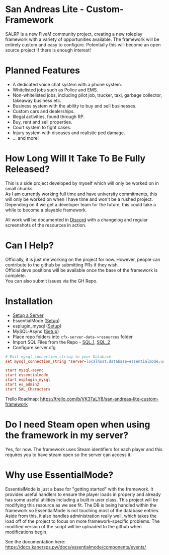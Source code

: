 # San Andreas Lite - Custom-Framework

SALRP is a new FiveM community project, creating a new roleplay framework with a variety of opportunities available. The framework will be entirely custom and easy to configure. Potentially this will become an open source project if there is enough interest!

# Planned Features

- A dedicated voice chat system with a phone system.
- Whitelisted jobs such as Police and EMS.
- Non-whitelisted jobs, including pilot job, trucker, taxi, garbage collector, takeaway business etc.
- Business system with the ability to buy and sell businesses.
- Custom cars and dealerships.
- Illegal activities, found through RP.
- Buy, rent and sell properties.
- Court system to fight cases.
- Injury system with diseases and realistic ped damage.
- ... and more!

# How Long Will It Take To Be Fully Released?

This is a side project developed by myself which will only be worked on in small chunks.  
As I am currently working full time and have university commitments, this will only be worked on when I have time and won't be a rushed project.  
Depending on if we get a developer team for the future, this could take a while to become a playable framework.  
  
All work will be documented in [Discord](https://discord.gg/NMSSdWj) with a changelog and regular screenshots of the resources in action.

# Can I Help?

Officially, it is just me working on the project for now. However, people can contribute to the github by submitting PRs if they wish.  
Official devs positions will be available once the base of the framework is complete.  
You can also submit issues via the GH Repo.

# Installation
- [Setup a Server](https://docs.fivem.net/docs/server-manual/setting-up-a-server)
- EssentialMode ([Setup](https://docs.kanersps.pw/docs/essentialmode/installation))
- esplugin_mysql ([Setup](https://github.com/kanersps/esplugin_mysql/))
- MySQL-Async ([Setup](https://docs.kanersps.pw/docs/essentialmode/database))
- Place repo folders into `cfx-server-data->resources` folder
- Import SQL Files from the Repo - [SQL_1](https://github.com/ThomasPritchard/San-Andreas-Lite---Custom-Framework/blob/master/esplugin_mysql/esplugin_mysql.sql), [SQL_2](https://github.com/ThomasPritchard/San-Andreas-Lite---Custom-Framework/blob/master/SAL_Characters/character.sql)
- Configure server.cfg
```cfg
# Edit mysql_connection_string to your Database
set mysql_connection_string "server=localhost;database=essentialmode;userid=root;"

start mysql-async
start essentialmode
start esplugin_mysql
start es_admin2
start SAL_Characters
```

Trello Roadmap: https://trello.com/b/VK3TaLY8/san-andreas-lite-custom-framework

# Do I need Steam open when using the framework in my server?

Yes, for now. The framework uses Steam identifiers for each player and this requires you to have steam open so the server can access it.

# Why use EssentialMode?

EssentialMode is just a base for "getting started" with the framework. It provides useful handlers to ensure the player loads in properly and already has some useful utilities including a built in user class. This project will be modifying this resource as we see fit. The DB is being handled within the framework so EssentialMode is not touching most of the database entries. Aside from this, it also handles administration really well, which takes the load off of the project to focus on more framework-specific problems. The modified version of the script will be uploaded to the github when modifications begin.

See the documentation here: https://docs.kanersps.pw/docs/essentialmode/components/events/
